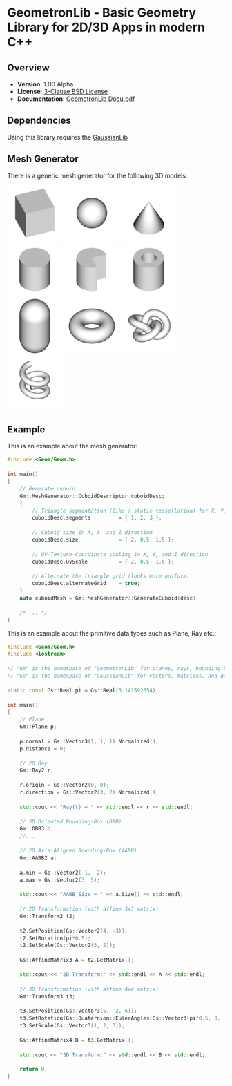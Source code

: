 GeometronLib - Basic Geometry Library for 2D/3D Apps in modern C++
==================================================================

Overview
--------

- **Version**: 1.00 Alpha
- **License**: [3-Clause BSD License](https://github.com/LukasBanana/GaussianLib/blob/master/LICENSE.txt)
- **Documentation**: [GeometronLib Docu.pdf](https://github.com/LukasBanana/GeometronLib/blob/master/docu/GeometronLib%20Docu.pdf)


Dependencies
------------

Using this library requires the [GaussianLib](https://github.com/LukasBanana/GaussianLib)


Mesh Generator
--------------

There is a generic mesh generator for the following 3D models:

![Cuboid](docu/images/mesh/cuboid.png)
![Ellipsoid](docu/images/mesh/ellipsoid.png)
![Cone](docu/images/mesh/cone.png)
![Cylinder](docu/images/mesh/cylinder.png)
![Pie](docu/images/mesh/pie.png)
![Pipe](docu/images/mesh/pipe.png)
![Capsule](docu/images/mesh/capsule.png)
![Torus](docu/images/mesh/torus.png)
![TorusKnot](docu/images/mesh/torusknot.png)
![Spiral](docu/images/mesh/spiral.png)


Example
-------

This is an example about the mesh generator:
```cpp
#include <Geom/Geom.h>

int main()
{
    // Generate cuboid
    Gm::MeshGenerator::CuboidDescriptor cuboidDesc;
    {
        // Triangle segmentation (like a static tessellation) for X, Y, and Z axis
        cuboidDesc.segments         = { 1, 2, 3 };

        // Cuboid size in X, Y, and Z direction
        cuboidDesc.size             = { 2, 0.5, 1.5 };

        // UV-Texture-Coordinate scaling in X, Y, and Z direction
        cuboidDesc.uvScale          = { 2, 0.5, 1.5 };

        // Alternate the triangle grid (looks more uniform)
        cuboidDesc.alternateGrid    = true;
    }
    auto cuboidMesh = Gm::MeshGenerator::GenerateCuboid(desc);

    /* ... */
}
```

This is an example about the primitive data types such as Plane, Ray etc.:
```cpp
#include <Geom/Geom.h>
#include <iostream>

// "Gm" is the namespace of "GeometronLib" for planes, rays, bounding-boxes, transformations, etc.
// "Gs" is the namespace of "GaussianLib" for vectors, matrices, and quaternions

static const Gs::Real pi = Gs::Real(3.141592654);

int main()
{
    // Plane
    Gm::Plane p;

    p.normal = Gs::Vector3(1, 1, 1).Normalized();
    p.distance = 0;

    // 2D Ray
    Gm::Ray2 r;

    r.origin = Gs::Vector2(0, 0);
    r.direction = Gs::Vector2(3, 2).Normalized();

    std::cout << "Ray(t) = " << std::endl << r << std::endl;

    // 3D Oriented Bounding-Box (OBB)
    Gm::OBB3 o;
    //...

    // 2D Axis-Aligned Bounding-Box (AABB)
    Gm::AABB2 a;

    a.min = Gs::Vector2(-1, -2);
    a.max = Gs::Vector2(3, 5);

    std::cout << "AABB Size = " << a.Size() << std::endl;

    // 2D Transformation (with affine 3x3 matrix)
    Gm::Transform2 t2;

    t2.SetPosition(Gs::Vector2(4, -3));
    t2.SetRotation(pi*0.5);
    t2.SetScale(Gs::Vector2(5, 2));

    Gs::AffineMatrix3 A = t2.GetMatrix();

    std::cout << "2D Transform:" << std::endl << A << std::endl;

    // 3D Transformation (with affine 4x4 matrix)
    Gm::Transform3 t3;

    t3.SetPosition(Gs::Vector3(5, -2, 6));
    t3.SetRotation(Gs::Quaternion::EulerAngles(Gs::Vector3(pi*0.5, 0, -pi*0.25)));
    t3.SetScale(Gs::Vector3(1, 2, 3));

    Gs::AffineMatrix4 B = t3.GetMatrix();

    std::cout << "3D Transform:" << std::endl << B << std::endl;

    return 0;
}
```


